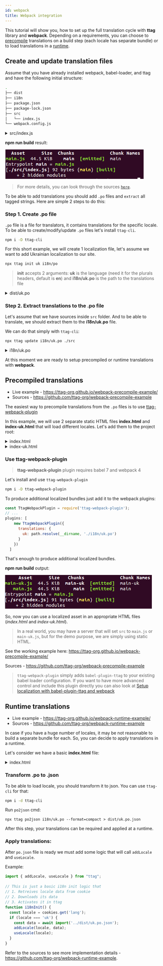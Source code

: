 ```yaml
---
id: webpack
title: Webpack integration
---
```


This tutorial will show you, how to set up the full translation cycle with **ttag** library and **webpack**. Depending on a requirements, you can choose to [precompile](#precompiled-translations) translations on a build step (each locale has separate bundle) or to load translations in a [runtime](#runtime-translations).

<!-- toc -->

## Create and update translation files
Assume that you have already installed webpack, babel-loader, and ttag and have the following initial structure:

```bash
.
├── dist
├── i18n
├── package.json
├── package-lock.json
├── src
│   └── index.js
└── webpack.config.js
```

<details>
<summary>src/index.js</summary>
```js
import { t } from 'ttag';

document.getElementById('content').innerHTML = t`Hello with ttag`
```
</details>

<details>
<summary>webpack.config.js</summary>
```js
const path = require('path');

module.exports = {
  mode: "development",
  entry: {
    main: "./src/index.js"
  },
  output: {
    path: path.join(__dirname, "./dist")
  },
  module: {
    rules: [
      {
        test: /\.js$/,
        use: { loader: "babel-loader" }
      }
    ]
  }
};

```
</details>


**npm run build** result:

![webpack output](/img/output-without-ttag-plugin.png)

> For more details, you can look through the sources [`here`](https://github.com/ttag-org/webpack-precompile-example).

To be able to add translations you should add `.po` files and `extract` all tagged strings. Here are simple 2 steps to do this:

### Step 1. Create .po file
`.po` file is a file for translators, it contains translations for the specific locale.
To be able to create/modify/update `.po` files let's install `ttag-cli`.

```bash
npm i -D ttag-cli
```

For this short example, we will create 1 localization file, let's assume we want to add Ukrainian localization to our site.

```bash
npx ttag init uk i18n/po
```
> **init** accepts 2 arguments: **uk**  is the language (need it for the plurals headers, default is **en**) and **i18n/uk.po** is the path to the translations file

<details>
<summary>dist/uk.po</summary>
```po
msgid ""
msgstr ""
"Content-Type: text/plain; charset=utf-8\n"
"Plural-Forms: nplurals = 3; plural = (n % 10 == 1 && n % 100 != 11 ? 0 : n "
"% 10 >= 2 && n % 10 <= 4 && (n % 100 < 10 || n % 100 >= 20) ? 1 : 2);\n"
"Language: uk\n"
"mime-version: 1.0\n"
"Content-Transfer-Encoding: 8bit\n"
```
</details>

### Step 2. Extract translations to the .po file

Let's assume that we have sources inside `src` folder. And to be able to translate, we should extract them to the **i18n/uk.po** file. 

We can do that simply with `ttag-cli`:

```bash
npx ttag update i18n/uk.po ./src
```
<details>
<summary>i18n/uk.po</summary>
```po
msgid ""
msgstr ""
"Content-Type: text/plain; charset=utf-8\n"
"Plural-Forms: nplurals = 3; plural = (n % 10 == 1 && n % 100 != 11 ? 0 : n "
"% 10 >= 2 && n % 10 <= 4 && (n % 100 < 10 || n % 100 >= 20) ? 1 : 2);\n"
"Language: uk\n"
"mime-version: 1.0\n"
"Content-Transfer-Encoding: 8bit\n"

#: src/index.js:3
msgid "Hello with ttag"
msgstr ""
```
</details>

After that translator can modify it to add translation to our string:

<details>
<summary>i18n/uk.po</summary>
```po
msgid ""
msgstr ""
"Content-Type: text/plain; charset=utf-8\n"
"Plural-Forms: nplurals = 3; plural = (n % 10 == 1 && n % 100 != 11 ? 0 : n "
"% 10 >= 2 && n % 10 <= 4 && (n % 100 < 10 || n % 100 >= 20) ? 1 : 2);\n"
"Language: uk\n"
"mime-version: 1.0\n"
"Content-Transfer-Encoding: 8bit\n"

#: src/index.js:3
msgid "Hello with ttag"
msgstr "Привіт з ttag"
```
</details>

At this moment we are ready to setup precompiled or runtime translations with **webpack**.

## Precompiled translations

* Live example - https://ttag-org.github.io/webpack-precompile-example/
* Sources - https://github.com/ttag-org/webpack-precompile-example

The easiest way to precompile translations from the `.po` files is to use [ttag-webpack-plugin](https://github.com/ttag-org/ttag-webpack-plugin)

In this example, we will use 2 separate static HTML files **index.html** and **index-uk.html** that will load different locales. Let's add them to the project root:

<details>
<summary>index.html</summary>
```html
<!DOCTYPE html>
<html>
  <head>
    <meta charset="UTF-8" />
    <title>ttag with webpack | precompile</title>
  </head>
  <body>
    <ul>
      <li><a href="/index.html">en</a></li>
      <li><a href="/index-uk.html">uk</a></li>
    </ul>
    <div id="content"></div>
    <script type="text/javascript" src="./dist/main.js"></script>
  </body>
</html>
```
</details>

<details>
<summary>index-uk.html</summary>
```html
<!DOCTYPE html>
<html>
  <head>
    <meta charset="UTF-8" />
    <title>ttag with webpack | precompile | localized </title>
  </head>
  <body>
    <ul>
      <li><a href="/index.html">en</a></li>
      <li><a href="/index-uk.html">uk</a></li>
    </ul>
    <div id="content"></div>
    <script type="text/javascript" src="./dist/main-uk.js"></script>
  </body>
</html>
```
</details>

### Use ttag-webpack-plugin

> **ttag-webpack-plugin** plugin requires babel 7 and webpack 4

Let's install and use `ttag-webpack-plugin`

```sh
npm i -D ttag-webpack-plugin
```

To produce additional localized bundles just add it to the webpack plugins:

```js
const TtagWebpackPlugin = require('ttag-webpack-plugin');
// ...
plugins: [
    new TtagWebpackPlugin({
      translations: {
        uk: path.resolve(__dirname, './i18n/uk.po')
      }
    })
  ]
```

That's enough to produce additional localized bundles.

**npm run build** output:

![webpack output](/img/output-with-ttag-plugin.png)

So, now you can use a localized asset in an appropriate HTML files (*index.html* and *index-uk.html*).
> In a real world, you may have a server that will set `src` to `main.js` or `main-uk.js`, but for the demo purpose, we are simply using static HTML.

See the working example here: <a href="https://ttag-org.github.io/webpack-precompile-example/" target="_blank">https://ttag-org.github.io/webpack-precompile-example/</a>


Sources - https://github.com/ttag-org/webpack-precompile-example

>`ttag-webpack-plugin` simply adds `babel-plugin-ttag` to your existing babel loader configuration. If you want to have more advanced control and include this plugin directly you can also look at [Setup localization with babel-plugin-ttag and webpack](/blog/2018/09/05/hardcore-webpack-setup.html)

## Runtime translations

* Live example - https://ttag-org.github.io/webpack-runtime-example/
* Sources - https://github.com/ttag-org/webpack-runtime-example

In case if you have a huge number of locales, it may be not reasonable to build a separate bundle for each. So, you can decide to apply translations in a runtime. 

Let's consider we have a basic **index.html** file:

<details>
<summary>index.html</summary>
<!DOCTYPE html>
<html>
  <head>
    <meta charset="UTF-8" />
    <title>ttag with webpack | precompile</title>
  </head>
  <body>
    <ul>
      <li><a href="#" id='en-select'>en</a></li>
      <li><a href="#" id='uk-select'>uk</a></li>
    </ul>
    <div id="content"></div>
    <script type="text/javascript" src="./dist/main.js"></script>
  </body>
</html>
</details>

### Transform .po to .json

To be able to load locale, you should transform it to json. You can use `ttag-cli` for that:

```sh
npm i -d ttag-cli
```

Run `po2json` cmd:

```
npx ttag po2json i18n/uk.po --format=compact > dist/uk.po.json
```

After this step, your translations can be required and applied at a runtime.

### Apply translations:

After `po.json` file is ready we must add some logic that will call `addLocale` and `useLocale`.

Example: 

```js
import { addLocale, useLocale } from "ttag";

// This is just a basic i18n init logic that
// 1. Retreives locale data from cookie
// 2. Downloads its data 
// 3. Activates it in ttag
function i18nInit() {
  const locale = cookies.get('lang');
  if (locale === 'uk') {
    const data = await import('../dist/uk.po.json');
    addLocale(locale, data);
    useLocale(locale);
  }
}
```

Refer to the sources to see more implementation details - https://github.com/ttag-org/webpack-runtime-example.

